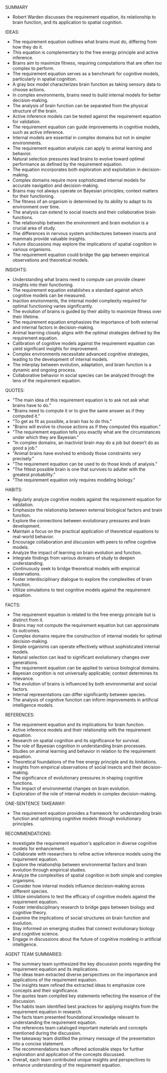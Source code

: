 SUMMARY
- Robert Warden discusses the requirement equation, its relationship to brain function, and its application to spatial cognition.

IDEAS:
- The requirement equation outlines what brains must do, differing from how they do it.
- This equation is complementary to the free energy principle and active inference.
- Brains aim to maximize fitness, requiring computations that are often too complex to perform.
- The requirement equation serves as a benchmark for cognitive models, particularly in spatial cognition.
- A gray box model characterizes brain function as taking sensory data to choose actions.
- In complex environments, brains need to build internal models for better decision-making.
- The analysis of brain function can be separated from the physical structure of the brain.
- Active inference models can be tested against the requirement equation for validation.
- The requirement equation can guide improvements in cognitive models, such as active inference.
- Internal models are essential in complex domains but not in simpler environments.
- The requirement equation analysis can apply to animal learning and behavior.
- Natural selection pressures lead brains to evolve toward optimal performance as defined by the requirement equation.
- The equation incorporates both exploration and exploitation in decision-making.
- Complex domains require more sophisticated internal models for accurate navigation and decision-making.
- Brains may not always operate on Bayesian principles; context matters for their functioning.
- The fitness of an organism is determined by its ability to adapt to its environment over time.
- The analysis can extend to social insects and their collaborative brain functions.
- The relationship between the environment and brain evolution is a crucial area of study.
- The differences in nervous system architectures between insects and mammals provide valuable insights.
- Future discussions may explore the implications of spatial cognition in various organisms.
- The requirement equation could bridge the gap between empirical observations and theoretical models.

INSIGHTS:
- Understanding what brains need to compute can provide clearer insights into their functioning.
- The requirement equation establishes a standard against which cognitive models can be measured.
- Inaction environments, the internal model complexity required for optimal functioning varies significantly.
- The evolution of brains is guided by their ability to maximize fitness over their lifetime.
- The requirement equation emphasizes the importance of both external and internal factors in decision-making.
- Animal learning closely aligns with the optimal strategies defined by the requirement equation.
- Calibration of cognitive models against the requirement equation can yield significant insights for improvement.
- Complex environments necessitate advanced cognitive strategies, leading to the development of internal models.
- The interplay between evolution, adaptation, and brain function is a dynamic and ongoing process.
- Collaborative behavior in social species can be analyzed through the lens of the requirement equation.

QUOTES:
- "The main idea of this requirement equation is to ask not ask what brains have to do."
- "Brains need to compute it or to give the same answer as if they computed it."
- "To get as fit as possible, a brain has to do this."
- "Brains will evolve to choose actions as if they computed this equation."
- "The requirement equation tells you exactly what are the circumstances under which they are Bayesian."
- "In complex domains, an inactivist brain may do a job but doesn’t do as good a job."
- "Animal brains have evolved to embody those constraints very precisely."
- "The requirement equation can be used to do those kinds of analysis."
- "The fittest possible brain is one that survives to adulter with the greatest probability."
- "The requirement equation only requires modeling biology."

HABITS:
- Regularly analyze cognitive models against the requirement equation for validation.
- Emphasize the relationship between external biological factors and brain function.
- Explore the connections between evolutionary pressures and brain development.
- Maintain a focus on the practical application of theoretical equations to real-world behavior.
- Encourage collaboration and discussion with peers to refine cognitive models.
- Analyze the impact of learning on brain evolution and function.
- Integrate findings from various domains of study to deepen understanding.
- Continuously seek to bridge theoretical models with empirical observations.
- Foster interdisciplinary dialogue to explore the complexities of brain function.
- Utilize simulations to test cognitive models against the requirement equation.

FACTS:
- The requirement equation is related to the free energy principle but is distinct from it.
- Brains may not compute the requirement equation but can approximate its outcomes.
- Complex domains require the construction of internal models for optimal decision-making.
- Simple organisms can operate effectively without sophisticated internal models.
- Natural selection can lead to significant evolutionary changes over generations.
- The requirement equation can be applied to various biological domains.
- Bayesian cognition is not universally applicable; context determines its relevance.
- The evolution of brains is influenced by both environmental and social factors.
- Internal representations can differ significantly between species.
- The analysis of cognitive function can inform improvements in artificial intelligence models.

REFERENCES:
- The requirement equation and its implications for brain function.
- Active inference models and their relationship with the requirement equation.
- Research on spatial cognition and its significance for survival.
- The role of Bayesian cognition in understanding brain processes.
- Studies on animal learning and behavior in relation to the requirement equation.
- Theoretical foundations of the free energy principle and its limitations.
- Insights from empirical observations of social insects and their decision-making.
- The significance of evolutionary pressures in shaping cognitive functions.
- The impact of environmental changes on brain evolution.
- Exploration of the role of internal models in complex decision-making.

ONE-SENTENCE TAKEAWAY:
- The requirement equation provides a framework for understanding brain function and optimizing cognitive models through evolutionary principles.

RECOMMENDATIONS:
- Investigate the requirement equation's application in diverse cognitive models for enhancement.
- Collaborate with researchers to refine active inference models using the requirement equation.
- Explore the relationship between environmental factors and brain evolution through empirical studies.
- Analyze the complexities of spatial cognition in both simple and complex organisms.
- Consider how internal models influence decision-making across different species.
- Utilize simulations to test the efficacy of cognitive models against the requirement equation.
- Foster interdisciplinary research to bridge gaps between biology and cognitive theory.
- Examine the implications of social structures on brain function and evolution.
- Stay informed on emerging studies that connect evolutionary biology and cognitive science.
- Engage in discussions about the future of cognitive modeling in artificial intelligence. 

AGENT TEAM SUMMARIES:
- The summary team synthesized the key discussion points regarding the requirement equation and its implications.
- The ideas team extracted diverse perspectives on the importance and applications of the requirement equation.
- The insights team refined the extracted ideas to emphasize core concepts and their significance.
- The quotes team compiled key statements reflecting the essence of the discussion.
- The habits team identified best practices for applying insights from the requirement equation in research.
- The facts team presented foundational knowledge relevant to understanding the requirement equation.
- The references team cataloged important materials and concepts mentioned during the discussion.
- The takeaway team distilled the primary message of the presentation into a concise statement.
- The recommendations team offered actionable steps for further exploration and application of the concepts discussed.
- Overall, each team contributed unique insights and perspectives to enhance understanding of the requirement equation.
